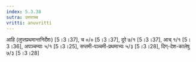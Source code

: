 ```yaml
---
index: 5.3.38
sutra: उत्तराच्च
vritti: anuvritti
---
```


आहि (लुप्तप्रथमान्तनिर्देशः) [5।3।37], च  ०/०  [5।3।37],   दूरे ७/१  [5।3।37],  आच्  १/१ [5।3।36], अपञ्चम्याः  ५/१ [5।3।25],  सप्तमी-पञ्चमी-प्रथमाभ्यः ५/३ [5।3।28],  दिग्-देश-कालेषु ७/३ [5।3।28]